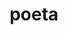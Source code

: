 ---
title: poeta
meaning: poet
ch: [twentyfive]
pos: noun
stem: poet
genend: ae
abbgender: m.
abbgender2: masc.
gender: masculine
declension: first
---
